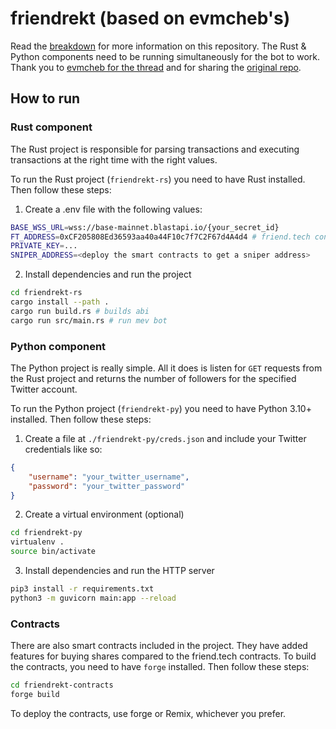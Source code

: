 # friendrekt (based on evmcheb's)

Read the [breakdown](https://kg.zaaane.com/mev/friend-tech-sniper) for more
information on this repository. The Rust & Python components need to be running
simultaneously for the bot to work. Thank you to [evmcheb for the thread](https://twitter.com/evmcheb/status/1694614245516955709) and for sharing the [original repo](https://github.com/evmcheb/friendrekt).

## How to run

### Rust component

The Rust project is responsible for parsing transactions and executing
transactions at the right time with the right values.

To run the Rust project (`friendrekt-rs`) you need to have Rust installed. Then
follow these steps:

1. Create a .env file with the following values:

```bash
BASE_WSS_URL=wss://base-mainnet.blastapi.io/{your_secret_id}
FT_ADDRESS=0xCF205808Ed36593aa40a44F10c7f7C2F67d4A4d4 # friend.tech contract address
PRIVATE_KEY=...
SNIPER_ADDRESS=<deploy the smart contracts to get a sniper address>
```

2. Install dependencies and run the project

```bash
cd friendrekt-rs
cargo install --path .
cargo run build.rs # builds abi
cargo run src/main.rs # run mev bot
```

### Python component

The Python project is really simple. All it does is listen for `GET` requests
from the Rust project and returns the number of followers for the specified
Twitter account.

To run the Python project (`friendrekt-py`) you need to have Python 3.10+
installed. Then follow these steps:

1. Create a file at `./friendrekt-py/creds.json` and include your Twitter credentials like so:

```json
{
    "username": "your_twitter_username",
    "password": "your_twitter_password"
}
```

2. Create a virtual environment (optional)

```bash
cd friendrekt-py
virtualenv .
source bin/activate
```

3. Install dependencies and run the HTTP server

```bash
pip3 install -r requirements.txt
python3 -m guvicorn main:app --reload
```

### Contracts

There are also smart contracts included in the project. They have added
features for buying shares compared to the friend.tech contracts. To build
the contracts, you need to have `forge` installed. Then follow these steps:

```bash
cd friendrekt-contracts
forge build
```

To deploy the contracts, use forge or Remix, whichever you prefer.